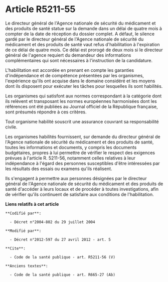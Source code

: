 # Article R5211-55

Le directeur général de l'Agence nationale de sécurité du médicament et des produits de santé statue sur la demande dans un
délai de quatre mois à compter de la date de réception du dossier complet. A défaut, le silence gardé par le directeur
général de l'Agence nationale de sécurité du médicament et des produits de santé vaut refus d'habilitation à l'expiration de
ce délai de quatre mois. Ce délai est prorogé de deux mois si le directeur général de l'agence requiert du demandeur des
informations complémentaires qui sont nécessaires à l'instruction de la candidature. 

L'habilitation est accordée en prenant en compte les garanties d'indépendance et de compétence présentées par les organismes,
l'expérience qu'ils ont acquise dans le domaine considéré et les moyens dont ils disposent pour exécuter les tâches pour
lesquelles ils sont habilités. 

Les organismes qui satisfont aux normes correspondant à la catégorie dont ils relèvent et transposant les normes européennes
harmonisées dont les références ont été publiées au Journal officiel de la République française, sont présumés répondre à ces
critères. 

Tout organisme habilité souscrit une assurance couvrant sa responsabilité civile. 

Les organismes habilités fournissent, sur demande du directeur général de l'Agence nationale de sécurité du médicament et des
produits de santé, toutes les informations et documents, y compris les documents budgétaires, propres à lui permettre de
vérifier le respect des exigences prévues à l'article R. 5211-56, notamment celles relatives à leur indépendance à l'égard
des personnes susceptibles d'être intéressées par les résultats des essais ou examens qu'ils réalisent. 

Ils s'engagent à permettre aux personnes désignées par le directeur général de l'Agence nationale de sécurité du médicament
et des produits de santé d'accéder à leurs locaux et de procéder à toutes investigations, afin de vérifier qu'ils continuent
de satisfaire aux conditions de l'habilitation.

**Liens relatifs à cet article**

	**Codifié par**:

	  - Décret n°2004-802 du 29 juillet 2004

	**Modifié par**:

	  - Décret n°2012-597 du 27 avril 2012 - art. 5

	**Cite**:

	  - Code de la santé publique - art. R5211-56 (V)

	**Anciens textes**:

	  - Code de la santé publique - art. R665-27 (Ab)
